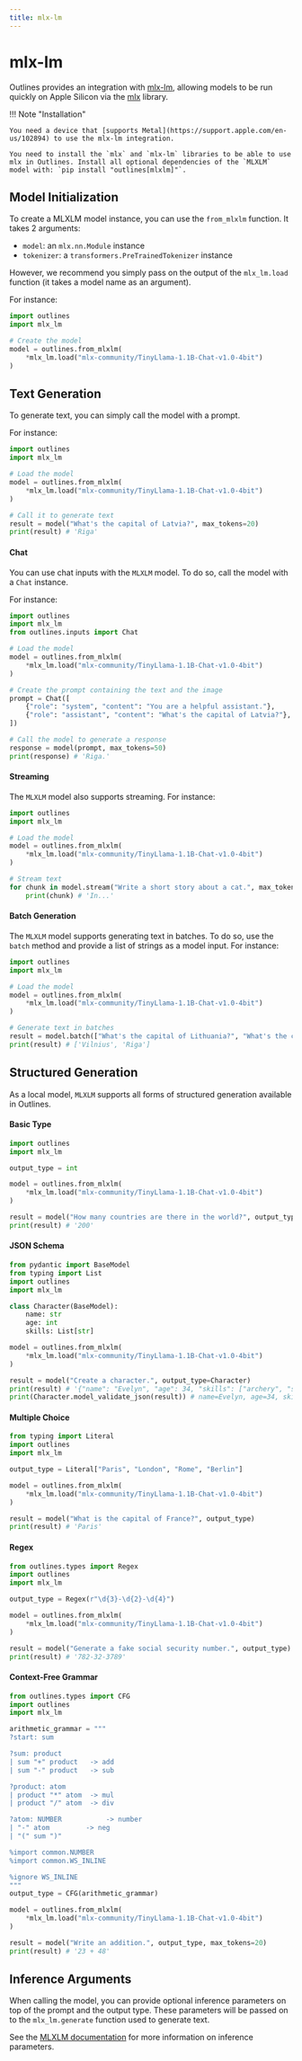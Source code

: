 ```yaml
---
title: mlx-lm
---
```


# mlx-lm

Outlines provides an integration with [mlx-lm](https://github.com/ml-explore/mlx-examples/tree/main/llms), allowing models to be run quickly on Apple Silicon via the [mlx](https://ml-explore.github.io/mlx/build/html/index.html) library.

!!! Note "Installation"

    You need a device that [supports Metal](https://support.apple.com/en-us/102894) to use the mlx-lm integration.

    You need to install the `mlx` and `mlx-lm` libraries to be able to use mlx in Outlines. Install all optional dependencies of the `MLXLM` model with: `pip install "outlines[mlxlm]"`.

## Model Initialization

To create a MLXLM model instance, you can use the `from_mlxlm` function. It takes 2 arguments:

- `model`: an `mlx.nn.Module` instance
- `tokenizer`: a `transformers.PreTrainedTokenizer` instance

However, we recommend you simply pass on the output of the `mlx_lm.load` function (it takes a model name as an argument).

For instance:

```python
import outlines
import mlx_lm

# Create the model
model = outlines.from_mlxlm(
    *mlx_lm.load("mlx-community/TinyLlama-1.1B-Chat-v1.0-4bit")
)
```

## Text Generation

To generate text, you can simply call the model with a prompt.

For instance:

```python
import outlines
import mlx_lm

# Load the model
model = outlines.from_mlxlm(
    *mlx_lm.load("mlx-community/TinyLlama-1.1B-Chat-v1.0-4bit")
)

# Call it to generate text
result = model("What's the capital of Latvia?", max_tokens=20)
print(result) # 'Riga'
```

#### Chat

You can use chat inputs with the `MLXLM` model. To do so, call the model with a `Chat` instance.

For instance:

```python
import outlines
import mlx_lm
from outlines.inputs import Chat

# Load the model
model = outlines.from_mlxlm(
    *mlx_lm.load("mlx-community/TinyLlama-1.1B-Chat-v1.0-4bit")
)

# Create the prompt containing the text and the image
prompt = Chat([
    {"role": "system", "content": "You are a helpful assistant."},
    {"role": "assistant", "content": "What's the capital of Latvia?"},
])

# Call the model to generate a response
response = model(prompt, max_tokens=50)
print(response) # 'Riga.'
```

#### Streaming

The `MLXLM` model also supports streaming. For instance:

```python
import outlines
import mlx_lm

# Load the model
model = outlines.from_mlxlm(
    *mlx_lm.load("mlx-community/TinyLlama-1.1B-Chat-v1.0-4bit")
)

# Stream text
for chunk in model.stream("Write a short story about a cat.", max_tokens=100):
    print(chunk) # 'In...'
```

#### Batch Generation

The `MLXLM` model supports generating text in batches. To do so, use the `batch` method and provide a list of strings as a model input. For instance:

```python
import outlines
import mlx_lm

# Load the model
model = outlines.from_mlxlm(
    *mlx_lm.load("mlx-community/TinyLlama-1.1B-Chat-v1.0-4bit")
)

# Generate text in batches
result = model.batch(["What's the capital of Lithuania?", "What's the capital of Latvia?"], max_tokens=20)
print(result) # ['Vilnius', 'Riga']
```

## Structured Generation

As a local model, `MLXLM` supports all forms of structured generation available in Outlines.

#### Basic Type

```python
import outlines
import mlx_lm

output_type = int

model = outlines.from_mlxlm(
    *mlx_lm.load("mlx-community/TinyLlama-1.1B-Chat-v1.0-4bit")
)

result = model("How many countries are there in the world?", output_type)
print(result) # '200'
```

#### JSON Schema

```python
from pydantic import BaseModel
from typing import List
import outlines
import mlx_lm

class Character(BaseModel):
    name: str
    age: int
    skills: List[str]

model = outlines.from_mlxlm(
    *mlx_lm.load("mlx-community/TinyLlama-1.1B-Chat-v1.0-4bit")
)

result = model("Create a character.", output_type=Character)
print(result) # '{"name": "Evelyn", "age": 34, "skills": ["archery", "stealth", "alchemy"]}'
print(Character.model_validate_json(result)) # name=Evelyn, age=34, skills=['archery', 'stealth', 'alchemy']
```

#### Multiple Choice

```python
from typing import Literal
import outlines
import mlx_lm

output_type = Literal["Paris", "London", "Rome", "Berlin"]

model = outlines.from_mlxlm(
    *mlx_lm.load("mlx-community/TinyLlama-1.1B-Chat-v1.0-4bit")
)

result = model("What is the capital of France?", output_type)
print(result) # 'Paris'
```

#### Regex

```python
from outlines.types import Regex
import outlines
import mlx_lm

output_type = Regex(r"\d{3}-\d{2}-\d{4}")

model = outlines.from_mlxlm(
    *mlx_lm.load("mlx-community/TinyLlama-1.1B-Chat-v1.0-4bit")
)

result = model("Generate a fake social security number.", output_type)
print(result) # '782-32-3789'
```

#### Context-Free Grammar

```python
from outlines.types import CFG
import outlines
import mlx_lm

arithmetic_grammar = """
?start: sum

?sum: product
| sum "+" product   -> add
| sum "-" product   -> sub

?product: atom
| product "*" atom  -> mul
| product "/" atom  -> div

?atom: NUMBER           -> number
| "-" atom         -> neg
| "(" sum ")"

%import common.NUMBER
%import common.WS_INLINE

%ignore WS_INLINE
"""
output_type = CFG(arithmetic_grammar)

model = outlines.from_mlxlm(
    *mlx_lm.load("mlx-community/TinyLlama-1.1B-Chat-v1.0-4bit")
)

result = model("Write an addition.", output_type, max_tokens=20)
print(result) # '23 + 48'
```

## Inference Arguments

When calling the model, you can provide optional inference parameters on top of the prompt and the output type. These parameters will be passed on to the `mlx_lm.generate` function used to generate text.

See the [MLXLM documentation](https://github.com/ml-explore/mlx-lm) for more information on inference parameters.
